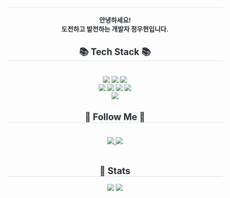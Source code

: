 
<div align= "center"> 
    <h2 style="border-bottom: 1px solid #d8dee4; color: #282d33;">  </h2>  
    <div style="font-weight: 700; font-size: 15px; text-align: center; color: #282d33;"> 안녕하세요! <br></li>도전하고 발전하는 개발자 정우현입니다. </div> 
    </div>
    <div align= "center">
    <h2 style="border-bottom: 1px solid #d8dee4; color: #282d33;"> 📚 Tech Stack 📚 </h2> <br> 
    <div style="margin: 0 auto; text-align: center;" align= "center"> <img src="https://img.shields.io/badge/Apache Tomcat-F8DC75?style=for-the-badge&logo=Apache Tomcat&logoColor=white">
          <img src="https://img.shields.io/badge/CSS3-1572B6?style=for-the-badge&logo=CSS3&logoColor=white">
          <img src="https://img.shields.io/badge/HTML5-E34F26?style=for-the-badge&logo=HTML5&logoColor=white">
          <br/><img src="https://img.shields.io/badge/jQuery-0769AD?style=for-the-badge&logo=jQuery&logoColor=white">
          <img src="https://img.shields.io/badge/Java-007396?style=for-the-badge&logo=Java&logoColor=white">
          <img src="https://img.shields.io/badge/Javascript-F7DF1E?style=for-the-badge&logo=Javascript&logoColor=white">
          <img src="https://img.shields.io/badge/Oracle-F80000?style=for-the-badge&logo=Oracle&logoColor=white">
          <br/><img src="https://img.shields.io/badge/Spring Boot-6DB33F?style=for-the-badge&logo=Spring Boot&logoColor=white">
          </div>
    </div>
    <div align= "center">
    <h2 style="border-bottom: 1px solid #d8dee4; color: #282d33;"> 🌈 Follow Me 🌈 </h2> <br> 
    <div align= "center"> <a href=https://whjeong-dev.tistory.com/> <img src="https://img.shields.io/badge/Tistory-000000?style=for-the-badge&logo=Tistory&logoColor=white&link=https://whjeong-dev.tistory.com/"> </a>
         <a href=mailto:whjeong5@gmail.com> <img src="https://img.shields.io/badge/Gmail-EA4335?style=for-the-badge&logo=Gmail&logoColor=white&link=mailto:whjeong5@gmail.com"> </a>
          </div>  <br> 
    <div align= "center">  </div> 
    </div>
    <div align= "center"> 
    <h2 style="border-bottom: 1px solid #d8dee4; color: #282d33;"> 🏅 Stats </h2> <div align= "center"> <img src="https://github-readme-stats.vercel.app/api?username=woohyeon5&bg_color=180,00000000,&title_color=000000&text_color=000000"
         /> <img src="https://github-readme-stats.vercel.app/api/top-langs/?username=woohyeon5&layout=compact&bg_color=180,00000000,&title_color=000000&text_color=000000"
           /> </div> 
    </div>
    
    
